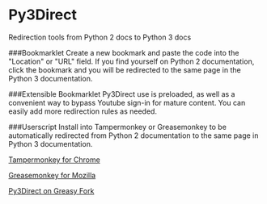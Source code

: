 # Py3Direct
Redirection tools from Python 2 docs to Python 3 docs

###Bookmarklet
Create a new bookmark and paste the code into the "Location" or "URL" field.
If you find yourself on Python 2 documentation, click the bookmark and you will 
be redirected to the same page in the Python 3 documentation.

###Extensible Bookmarklet
Py3Direct use is preloaded, as well as a convenient way to bypass Youtube sign-in for mature content.
You can easily add more redirection rules as needed.

###Userscript
Install into Tampermonkey or Greasemonkey to be automatically redirected from Python 2 documentation to the same page in Python 3 documentation.

[Tampermonkey for Chrome](https://chrome.google.com/webstore/detail/tampermonkey/dhdgffkkebhmkfjojejmpbldmpobfkfo?hl=en)

[Greasemonkey for Mozilla](https://addons.mozilla.org/en-US/firefox/addon/greasemonkey/)

[Py3Direct on Greasy Fork](https://greasyfork.org/en/scripts/25869-py3direct)


